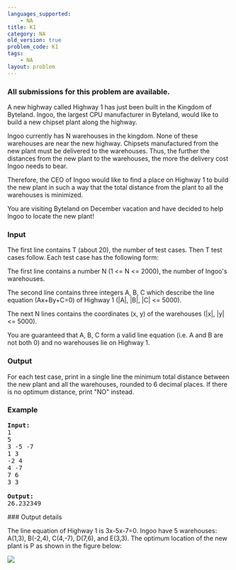 ```yaml
---
languages_supported:
    - NA
title: K1
category: NA
old_version: true
problem_code: K1
tags:
    - NA
layout: problem
---
```

###  All submissions for this problem are available. 

A new highway called Highway 1 has just been built in the Kingdom of Byteland. Ingoo, the largest CPU manufacturer in Byteland, would like to build a new chipset plant along the highway.

Ingoo currently has N warehouses in the kingdom. None of these warehouses are near the new highway. Chipsets manufactured from the new plant must be delivered to the warehouses. Thus, the further the distances from the new plant to the warehouses, the more the delivery cost Ingoo needs to bear.

Therefore, the CEO of Ingoo would like to find a place on Highway 1 to build the new plant in such a way that the total distance from the plant to all the warehouses is minimized.

You are visiting Byteland on December vacation and have decided to help Ingoo to locate the new plant!

### Input

The first line contains T (about 20), the number of test cases. Then T test cases follow. Each test case has the following form:

The first line contains a number N (1 <= N <= 2000), the number of Ingoo's warehouses.

The second line contains three integers A, B, C which describe the line equation (Ax+By+C=0) of Highway 1 (|A|, |B|, |C| <= 5000).

The next N lines contains the coordinates (x, y) of the warehouses (|x|, |y| <= 5000).

You are guaranteed that A, B, C form a valid line equation (i.e. A and B are not both 0) and no warehouses lie on Highway 1.

### Output

For each test case, print in a single line the minimum total distance between the new plant and all the warehouses, rounded to 6 decimal places. If there is no optimum distance, print "NO" instead.

### Example

<pre><b>Input:</b>
1
5
3 -5 -7	
1 3
-2 4
4 -7
7 6
3 3

<b>Output:</b>
26.232349
</pre>### Output details

The line equation of Highway 1 is 3x-5x-7=0. Ingoo have 5 warehouses: A(1,3), B(-2,4), C(4,-7), D(7,6), and E(3,3). The optimum location of the new plant is P as shown in the figure below:

![](/themes/abessive/images/contests/plant.png)
